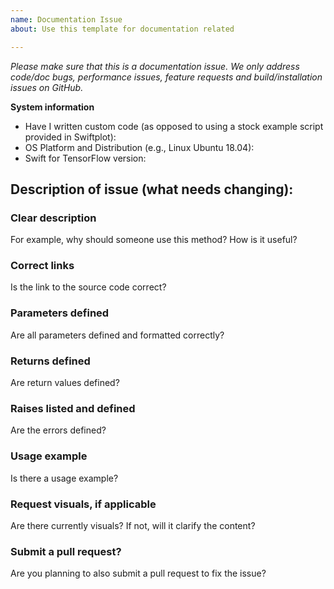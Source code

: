 ```yaml
---
name: Documentation Issue
about: Use this template for documentation related

---
```


<em>Please make sure that this is a documentation issue. We only address code/doc bugs, performance issues, feature requests and build/installation issues on GitHub.</em>

**System information**
- Have I written custom code (as opposed to using a stock example script provided in Swiftplot):
- OS Platform and Distribution (e.g., Linux Ubuntu 18.04):
- Swift for TensorFlow version:


## Description of issue (what needs changing):

### Clear description

For example, why should someone use this method? How is it useful?

### Correct links

Is the link to the source code correct?

### Parameters defined

Are all parameters defined and formatted correctly?

### Returns defined

Are return values defined?

### Raises listed and defined

Are the errors defined? 

### Usage example

Is there a usage example?


### Request visuals, if applicable

Are there currently visuals? If not, will it clarify the content?

### Submit a pull request?

Are you planning to also submit a pull request to fix the issue? 
